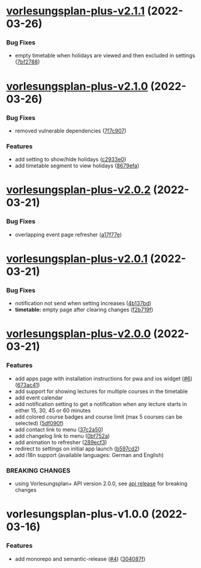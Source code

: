 # [vorlesungsplan-plus-v2.1.1](https://github.com/larsrickert/vorlesungsplan-plus/compare/vorlesungsplan-plus-v2.1.0...vorlesungsplan-plus-v2.1.1) (2022-03-26)


### Bug Fixes

* empty timetable when holidays are viewed and then excluded in settings ([7bf2788](https://github.com/larsrickert/vorlesungsplan-plus/commit/7bf27886146b98f26cfec49ebd1f052fbf9a18b0))

# [vorlesungsplan-plus-v2.1.0](https://github.com/larsrickert/vorlesungsplan-plus/compare/vorlesungsplan-plus-v2.0.2...vorlesungsplan-plus-v2.1.0) (2022-03-26)


### Bug Fixes

* removed vulnerable dependencies ([7f7c907](https://github.com/larsrickert/vorlesungsplan-plus/commit/7f7c907f7b072bf22be9e69ad52718b955b72f3a))


### Features

* add setting to show/hide holidays ([c2933e0](https://github.com/larsrickert/vorlesungsplan-plus/commit/c2933e071e876deea5e7d7ae678540ad045d0ee3))
* add timetable segment to view holidays ([8679efa](https://github.com/larsrickert/vorlesungsplan-plus/commit/8679efaec103221e1c5ffcb94e6a296ddf01b1ca))

# [vorlesungsplan-plus-v2.0.2](https://github.com/larsrickert/vorlesungsplan-plus/compare/vorlesungsplan-plus-v2.0.1...vorlesungsplan-plus-v2.0.2) (2022-03-21)


### Bug Fixes

* overlapping event page refresher ([a17f77e](https://github.com/larsrickert/vorlesungsplan-plus/commit/a17f77eef30fe7011a587b4f4870300e8d13ed43))

# [vorlesungsplan-plus-v2.0.1](https://github.com/larsrickert/vorlesungsplan-plus/compare/vorlesungsplan-plus-v2.0.0...vorlesungsplan-plus-v2.0.1) (2022-03-21)


### Bug Fixes

* notification not send when setting increases ([4b137bd](https://github.com/larsrickert/vorlesungsplan-plus/commit/4b137bd230ad8a722d0dd7f8c359dbf6e1779b7f))
* **timetable:** empty page after clearing changes ([f2b719f](https://github.com/larsrickert/vorlesungsplan-plus/commit/f2b719f3e32381927e93ab68b57b9f8db5418ade))

# [vorlesungsplan-plus-v2.0.0](https://github.com/larsrickert/vorlesungsplan-plus/compare/vorlesungsplan-plus-v1.0.0...vorlesungsplan-plus-v2.0.0) (2022-03-21)


### Features

* add apps page with installation instructions for pwa and ios widget ([#6](https://github.com/larsrickert/vorlesungsplan-plus/issues/6)) ([673ac41](https://github.com/larsrickert/vorlesungsplan-plus/commit/673ac4113ce7b8acd3d89f5371c0d3522fa71868))
* add support for showing lectures for multiple courses in the timetable
* add event calendar
* add notification setting to get a notification when any lecture starts in either 15, 30, 45 or 60 minutes
* add colored course badges and course limit (max 5 courses can be selected) ([5df090f](https://github.com/larsrickert/vorlesungsplan-plus/commit/5df090fbd820236b0f4567121810f1b0160b531e))
* add contact link to menu ([37c2a50](https://github.com/larsrickert/vorlesungsplan-plus/commit/37c2a50a89a5dd70cf999c836f9b83cfda1f7f1f))
* add changelog link to menu ([0bf752a](https://github.com/larsrickert/vorlesungsplan-plus/commit/0bf752aaddabd8aa084a45b341c6faae81772b66))
* add animation to refresher ([289ecf3](https://github.com/larsrickert/vorlesungsplan-plus/commit/289ecf355d73029d56a5f4ea3fdba0ee7da7a61c))
* redirect to settings on initial app launch ([b597cd2](https://github.com/larsrickert/vorlesungsplan-plus/commit/b597cd239caea7c972693296f8669d54817f3a56))
* add i18n support (available languages: German and English)


### BREAKING CHANGES

* using Vorlesungsplan+ API version 2.0.0, see [api release](https://github.com/larsrickert/vorlesungsplan-plus/releases/tag/vorlesungsplan-plus-api-v2.0.0) for breaking changes

# vorlesungsplan-plus-v1.0.0 (2022-03-16)


### Features

* add monorepo and semantic-release ([#4](https://github.com/larsrickert/vorlesungsplan-plus/issues/4)) ([304087f](https://github.com/larsrickert/vorlesungsplan-plus/commit/304087f38b11b8c11336286f0463da03907b08b5))

